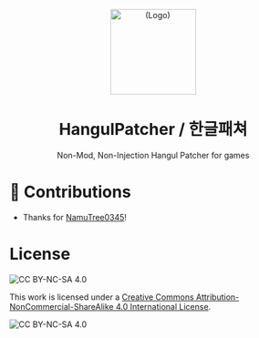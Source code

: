 <p align="center">
    <img src="https://github.com/muno9748/HangulPatcher/blob/master/logo.png" alt="(Logo)" width="150">
</p>
<h1 align="center">HangulPatcher / 한글패쳐</h1>
<p align="center">Non-Mod, Non-Injection Hangul Patcher for games</p>

# 🎉 Contributions
* Thanks for [NamuTree0345](https://github.com/NamuTree0345)!

# License
![CC BY-NC-SA 4.0](https://img.shields.io/badge/License-CC%20BY--NC--SA%204.0-lightgrey.svg)


This work is licensed under a
[Creative Commons Attribution-NonCommercial-ShareAlike 4.0 International License](cc-by-nc-sa).

![CC BY-NC-SA 4.0](https://licensebuttons.net/l/by-nc-sa/4.0/88x31.png)
